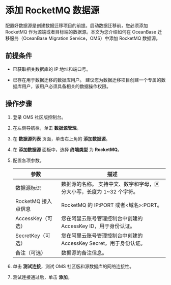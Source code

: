 # 添加 RocketMQ 数据源

配置好数据源是创建数据迁移项目的前提。启动数据迁移前，您必须添加 RocketMQ 作为源端或者目标端的数据源。本文为您介绍如何在 OceanBase 迁移服务（OceanBase Migration Service，OMS）中添加 RocketMQ 数据源。

## 前提条件

* 已获取相关数据库的 IP 地址和端口号。
  
* 已存在用于数据迁移的数据库用户。
  建议您为数据迁移项目创建一个专属的数据库用户，该用户必须具备相关的数据操作权限。

## 操作步骤

1. 登录 OMS 社区版控制台。

2. 在左侧导航栏，单击 **数据源管理**。
   
3. 在 **数据源列表** 页面，单击右上角的 **添加数据源**。
   
4. 在 **添加数据源** 面板中，选择 **终端类型** 为 **RocketMQ**。
   
5. 配置各项参数。
   
   <style>
       table th:first-of-type{
           width:30%
       }
       table th:nth-of-type(2){
           width:70%
       }
       </style>

   | **参数**  | **描述**   |
   |---|---|
   | 数据源标识   | 数据源的名称。 支持中文、数字和字母，区分大小写，长度为 1\~32 个字符。                                                 |
   | RocketMQ 接入点信息  | RocketMQ 的 IP:PORT 或者<域名>:PORT。|
   | AccessKey（可选）  | 您在阿里云账号管理控制台中创建的 AccessKey ID，用于身份认证。   |
   | SecretKey（可选）   | 您在阿里云账号管理控制台中创建的 AccessKey Secret，用于身份认证。  |
   | 备注（可选）      | 数据源的备注信息。   |

6. 单击 **测试连接**，测试 OMS 社区版和源数据库的网络连接性。
   
7. 测试连接通过后，单击 **添加**。